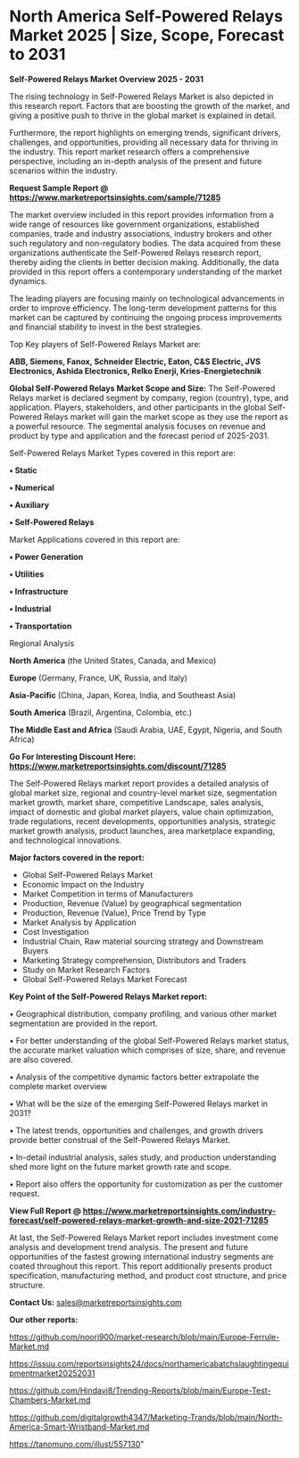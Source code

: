 # North America Self-Powered Relays Market 2025 | Size, Scope, Forecast to 2031

<Strong> Self-Powered Relays Market Overview 2025 - 2031</strong>

The rising technology in Self-Powered Relays Market is also depicted in this research report. Factors that are boosting the growth of the market, and giving a positive push to thrive in the global market is explained in detail.

Furthermore, the report highlights on emerging trends, significant drivers, challenges, and opportunities, providing all necessary data for thriving in the industry. This report market research offers a comprehensive perspective, including an in-depth analysis of the present and future scenarios within the industry.

<strong>Request Sample Report @ <a href=https://www.marketreportsinsights.com/sample/71285>https://www.marketreportsinsights.com/sample/71285</a></strong>

The market overview included in this report provides information from a wide range of resources like government organizations, established companies, trade and industry associations, industry brokers and other such regulatory and non-regulatory bodies. The data acquired from these organizations authenticate the Self-Powered Relays research report, thereby aiding the clients in better decision making. Additionally, the data provided in this report offers a contemporary understanding of the market dynamics.

The leading players are focusing mainly on technological advancements in order to improve efficiency. The long-term development patterns for this market can be captured by continuing the ongoing process improvements and financial stability to invest in the best strategies.

Top Key players of Self-Powered Relays Market are:

<strong>ABB, Siemens, Fanox, Schneider Electric, Eaton, C&S Electric, JVS Electronics, Ashida Electronics, Relko Enerji, Kries-Energietechnik</strong>

<strong><b>Global Self-Powered Relays Market Scope and Size:</b></strong>
The Self-Powered Relays market is declared segment by company, region (country), type, and application. Players, stakeholders, and other participants in the global Self-Powered Relays market will gain the market scope as they use the report as a powerful resource. The segmental analysis focuses on revenue and product by type and application and the forecast period of 2025-2031.

Self-Powered Relays Market Types covered in this report are:

<strong>• Static

• Numerical

• Auxiliary

• Self-Powered Relays</strong>

Market Applications covered in this report are:

<strong>• Power Generation

• Utilities

• Infrastructure

• Industrial

• Transportation</strong> 

Regional Analysis

<strong>North America</strong> (the United States, Canada, and Mexico)

<strong>Europe</strong> (Germany, France, UK, Russia, and Italy)

<strong>Asia-Pacific</strong> (China, Japan, Korea, India, and Southeast Asia)

<strong>South America</strong> (Brazil, Argentina, Colombia, etc.)

<strong>The Middle East and Africa</strong> (Saudi Arabia, UAE, Egypt, Nigeria, and South Africa)

<strong>Go For Interesting Discount Here: <a href=https://www.marketreportsinsights.com/discount/71285>https://www.marketreportsinsights.com/discount/71285</a></strong>

The Self-Powered Relays market report provides a detailed analysis of global market size, regional and country-level market size, segmentation market growth, market share, competitive Landscape, sales analysis, impact of domestic and global market players, value chain optimization, trade regulations, recent developments, opportunities analysis, strategic market growth analysis, product launches, area marketplace expanding, and technological innovations.

<strong><b>Major factors covered in the report:</b></strong>
<ul>
  <li>Global Self-Powered Relays Market </li>
  <li>Economic Impact on the Industry</li>
  <li>Market Competition in terms of Manufacturers</li>
  <li>Production, Revenue (Value) by geographical segmentation</li>
  <li>Production, Revenue (Value), Price Trend by Type</li>
  <li>Market Analysis by Application</li>
  <li>Cost Investigation</li>
  <li>Industrial Chain, Raw material sourcing strategy and Downstream Buyers</li>
  <li>Marketing Strategy comprehension, Distributors and Traders</li>
  <li>Study on Market Research Factors</li>
  <li>Global Self-Powered Relays Market Forecast</li>
</ul>

<strong><b>Key Point of the Self-Powered Relays Market report:</b></strong>

• Geographical distribution, company profiling, and various other market segmentation are provided in the report.

• For better understanding of the global Self-Powered Relays market status, the accurate market valuation which comprises of size, share, and revenue are also covered.

• Analysis of the competitive dynamic factors better extrapolate the complete market overview

• What will be the size of the emerging Self-Powered Relays market in 2031?

• The latest trends, opportunities and challenges, and growth drivers provide better construal of the Self-Powered Relays Market.

• In-detail industrial analysis, sales study, and production understanding shed more light on the future market growth rate and scope.

• Report also offers the opportunity for customization as per the customer request.

<strong><b>View Full Report @ <a href=https://www.marketreportsinsights.com/industry-forecast/self-powered-relays-market-growth-and-size-2021-71285>https://www.marketreportsinsights.com/industry-forecast/self-powered-relays-market-growth-and-size-2021-71285</a></b></strong>


At last, the Self-Powered Relays Market report includes investment come analysis and development trend analysis. The present and future opportunities of the fastest growing international industry segments are coated throughout this report. This report additionally presents product specification, manufacturing method, and product cost structure, and price structure.

<strong>Contact Us:</strong>
sales@marketreportsinsights.com

<strong>Our other reports:</strong>

<a href=https://github.com/noori900/market-research/blob/main/Europe-Ferrule-Market.md>https://github.com/noori900/market-research/blob/main/Europe-Ferrule-Market.md</a>

<a href=https://issuu.com/reportsinsights24/docs/northamericabatchslaughtingequipmentmarket20252031>https://issuu.com/reportsinsights24/docs/northamericabatchslaughtingequipmentmarket20252031</a>

<a href=https://github.com/Hindavi8/Trending-Reports/blob/main/Europe-Test-Chambers-Market.md>https://github.com/Hindavi8/Trending-Reports/blob/main/Europe-Test-Chambers-Market.md</a>

<a href=https://github.com/digitalgrowth4347/Marketing-Trands/blob/main/North-America-Smart-Wristband-Market.md>https://github.com/digitalgrowth4347/Marketing-Trands/blob/main/North-America-Smart-Wristband-Market.md</a>

<a href=https://tanomuno.com/illust/557130>https://tanomuno.com/illust/557130</a>"
